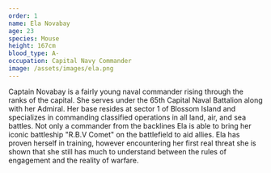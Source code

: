 ```yaml
---
order: 1
name: Ela Novabay
age: 23
species: Mouse
height: 167cm
blood_type: A-
occupation: Capital Navy Commander
image: /assets/images/ela.png
---
```


Captain Novabay is a fairly young naval commander rising through the ranks of the capital. She serves under the 65th Capital Naval Battalion along with her Admiral. Her base resides at sector 1 of Blossom Island and specializes in commanding classified operations in all land, air, and sea battles. Not only a commander from the backlines Ela is able to bring her iconic battleship "R.B.V Comet" on the battlefield to aid allies. Ela has proven herself in training, however encountering her first real threat she is shown that she still has much to understand between the rules of engagement and the reality of warfare.